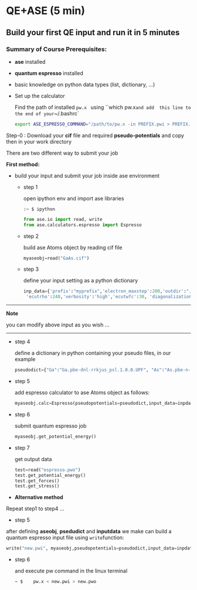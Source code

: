 

# QE+ASE 	(5 min)



## Build your first QE input and run it in 5 minutes



### Summary of Course Prerequisites:

- **ase** installed

- **quantum espresso** installed

- basic knowledge on python data types (list, dictionary, ...)

- Set up the calculator 

  Find the path of installed `pw.x ` using ``which pw.x` and add  this line to the end of your `~/.bashrc` 

  ```bash
  export ASE_ESPRESSO_COMMAND="/path/to/pw.x -in PREFIX.pwi > PREFIX.pwo"
  ```

  



Step-0 : Download your **cif** file and required **pseudo-potentials** and copy then in your work directory









There are two different way to submit your job

**First method:**

- build your input and submit your job inside ase environment

  - step 1

    open ipython env and import ase libraries

    ```shell
    :~ $ ipython
    ```

    ```python
    from ase.io import read, write
    from ase.calculators.espresso import Espresso
    ```

    

  - step 2

    build ase Atoms object by reading cif file

    ```python
    myaseobj=read("GaAs.cif")
    ```

    

  - step 3

    define your input setting as a python dictionary

    ```python
    inp_data={'prefix':"myprefix",'electron_maxstep':200,'outdir':"./",        'pseudo_dir':"./",'tstress':True,'tprnfor':True,'calculation':'scf', 
     'ecutrho':240,'verbosity':'high','ecutwfc':30, 'diagonalization': 'david', 'occupations':'smearing','smearing':'mp', 'mixing_mode':'plain', 'mixing_beta':0.7,'degauss':0.001, 'nspin':1}
    ```

------------

**Note**

you can modify above input as you wish ...

---------------------------------------------------
    

  - step 4

    define a dictionary in python containing your pseudo files, in our example

    ```python
    pseudodict={"Ga":"Ga.pbe-dnl-rrkjus_psl.1.0.0.UPF", "As":"As.pbe-n-rrkjus_psl.1.0.0.UPF"}
    ```

    

  - step 5

    add espresso calculator to ase Atoms object as follows:

    ```python
    myaseobj.calc=Espresso(pseudopotentials=pseudodict,input_data=inpdata, kpts=(2,2,2))
    ```

    

  - step 6

    submit quantum espresso job 

    ```python
    myaseobj.get_potential_energy()
    ```

    

  - step 7

    get output data

    ```python
    test=read("espresso.pwo")
    test.get_potential_energy()
    test.get_forces()
    test.get_stress()
    ```



- **Alternative method**

Repeat step1 to step4 ...

  - step 5

  after defining  **aseobj**, **psedudict** and **inputdata** we make can build a quantum espresso input file using `write`function:

  ```python
  write("new.pwi", myaseobj,pseudopotentials=pseudodict,input_data=inpdata, kpts=(2,2,2))
  ```

  - step 6

    and execute pw command in the linux terminal

    ```bash
    ~ $    pw.x < new.pwi > new.pwo
    ```

    

  

  
